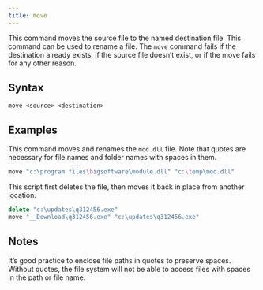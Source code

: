 ```yaml
---
title: move
---
```


This command moves the source file to the named destination file. This command
can be used to rename a file. The `move` command
fails if the destination already exists, if the source file doesn’t exist, or if
the move fails for any other reason.

## Syntax

    move <source> <destination>

## Examples

This command moves and renames the `mod.dll` file. Note that quotes are
necessary for file names and folder names with spaces in them.

```actionscript
move "c:\program files\bigsoftware\module.dll" "c:\temp\mod.dll"
```

This script first deletes the file, then moves it back in place from another
location.

```actionscript
delete "c:\updates\q312456.exe"
move "__Download\q312456.exe" "c:\updates\q312456.exe"
```

## Notes

It’s good practice to enclose file paths in quotes to preserve spaces. Without
quotes, the file system will not be able to access files with spaces in the path
or file name.
